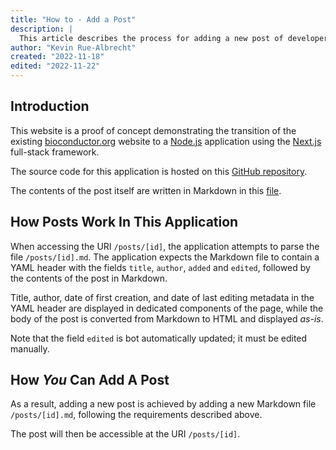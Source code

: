 ```yaml
---
title: "How to - Add a Post"
description: |
  This article describes the process for adding a new post of developer's notes.
author: "Kevin Rue-Albrecht"
created: "2022-11-18"
edited: "2022-11-22"
---
```


## Introduction

This website is a proof of concept demonstrating the transition of the existing
[bioconductor.org][bioconductor-org] website to a [Node.js][node-js] application
using the [Next.js][next-js] full-stack framework.

The source code for this application is hosted on this [GitHub
repository][github-repo].

The contents of the post itself are written in Markdown in this
[file][github-post-file].

## How Posts Work In This Application

When accessing the URI `/posts/[id]`, the application attempts to parse the file
`/posts/[id].md`. The application expects the Markdown file to contain a YAML
header with the fields `title`, `author`, `added` and `edited`, followed by the
contents of the post in Markdown.

Title, author, date of first creation, and date of last editing metadata in the
YAML header are displayed in dedicated components of the page, while the body of
the post is converted from Markdown to HTML and displayed _as-is_.

Note that the field `edited` is bot automatically updated; it must be edited
manually.

## How _You_ Can Add A Post

As a result, adding a new post is achieved by adding a new Markdown file
`/posts/[id].md`, following the requirements described above.

The post will then be accessible at the URI `/posts/[id]`.

<!-- Links -->

[bioconductor-org]: http://bioconductor.org/
[node-js]: https://nodejs.org
[next-js]: https://nextjs.org/
[github-repo]: https://github.com/kevinrue/bioconductor-website-next
[github-post-file]:
  https://github.com/kevinrue/bioconductor-website-next/blob/main/posts/how-to-add-a-post.md
